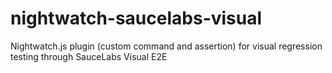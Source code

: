 # nightwatch-saucelabs-visual
Nightwatch.js plugin (custom command and assertion) for visual regression testing through SauceLabs Visual E2E
